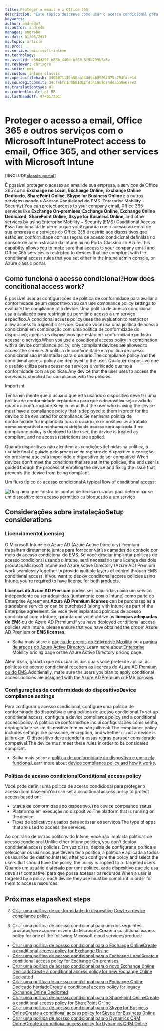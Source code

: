 ```yaml
---
title: Proteger o email e o Office 365
description: "Este tópico descreve como usar o acesso condicional para permitir que apenas dispositivos compatíveis acessem dados e o email da empresa no SharePoint Online e outros serviços."
keywords: 
author: andredm7
ms.author: andredm
manager: angrobe
ms.date: 01/03/2017
ms.topic: article
ms.prod: 
ms.service: microsoft-intune
ms.technology: 
ms.assetid: c564d292-b83b-440d-bf08-3f5b299b7a5e
ms.reviewer: chrisgre
ms.suite: ems
ms.custom: intune-classic
ms.openlocfilehash: 3405671130a58aa944d6c689264379a254face1d
ms.sourcegitcommit: 34cfebfc1d8b81032f4d41869d74dda559e677e2
ms.translationtype: HT
ms.contentlocale: pt-BR
ms.lasthandoff: 07/01/2017
---
```

# <span data-ttu-id="bf4f9-103">Proteger o acesso a email, Office 365 e outros serviços com o Microsoft Intune</span><span class="sxs-lookup"><span data-stu-id="bf4f9-103">Protect access to email, Office 365, and other services with Microsoft Intune</span></span>
<a id="protect-access-to-email-office-365-and-other-services-with-microsoft-intune" class="xliff"></a>

[!INCLUDE[classic-portal](../includes/classic-portal.md)]

<span data-ttu-id="bf4f9-104">É possível proteger o acesso ao email de sua empresa, a serviços do Office 365 como **Exchange no Local**, **Exchange Online**, **Exchange Online Dedicado**, **SharePoint Online**, **Skype for Business Online** e a outros serviços usando o Acesso Condicional do EMS (Enterprise Mobility + Security).</span><span class="sxs-lookup"><span data-stu-id="bf4f9-104">You can protect access to your company email, Office 365 services like **Exchange On-premises**, **Exchange Online**, **Exchange Online Dedicated**,  **SharePoint Online**, **Skype for Business Online**, and other services by using Enterprise Mobility + Security (EMS) Conditional Access.</span></span> <span data-ttu-id="bf4f9-105">Essa funcionalidade permite que você garanta que o acesso ao email de sua empresa e a serviços do Office 365 é restrito aos dispositivos que estão em conformidade com as regras de acesso condicional definidas no console de administração do Intune ou no Portal Clássico do Azure.</span><span class="sxs-lookup"><span data-stu-id="bf4f9-105">This capability allows you to make sure that access to your company email and Office 365 services is restricted to devices that are compliant with the conditional access rules that you set either in the Intune admin console, or Azure classic portal.</span></span>
## <span data-ttu-id="bf4f9-106">Como funciona o acesso condicional?</span><span class="sxs-lookup"><span data-stu-id="bf4f9-106">How does conditional access work?</span></span>
<a id="how-does-conditional-access-work" class="xliff"></a>
<span data-ttu-id="bf4f9-107">É possível usar as configurações de política de conformidade para avaliar a conformidade de um dispositivo.</span><span class="sxs-lookup"><span data-stu-id="bf4f9-107">You can use compliance policy settings to evaluate the compliance of a device.</span></span> <span data-ttu-id="bf4f9-108">Uma política de acesso condicional usa a avaliação para restringir ou permitir o acesso a um serviço específico.</span><span class="sxs-lookup"><span data-stu-id="bf4f9-108">A conditional access policy uses the evaluation to restrict or allow access to a specific service.</span></span> <span data-ttu-id="bf4f9-109">Quando você usa uma política de acesso condicional em combinação com uma política de conformidade do dispositivo, apenas os dispositivos que estão em conformidade poderão acessar o serviço.</span><span class="sxs-lookup"><span data-stu-id="bf4f9-109">When you use a conditional access policy in combination with a device compliance policy, only compliant devices are allowed to access the service.</span></span> <span data-ttu-id="bf4f9-110">A política de conformidade e a política de acesso condicional são implantadas para o usuário.</span><span class="sxs-lookup"><span data-stu-id="bf4f9-110">The compliance policy and the conditional access policy are deployed to the user.</span></span> <span data-ttu-id="bf4f9-111">Qualquer dispositivo que o usuário utiliza para acessar os serviços é verificado quanto à conformidade com as políticas.</span><span class="sxs-lookup"><span data-stu-id="bf4f9-111">Any device that the user uses to access the services is checked for compliance with the policies.</span></span>

> [!IMPORTANT]
> <span data-ttu-id="bf4f9-112">Tenha em mente que o usuário que está usando o dispositivo deve ter uma política de conformidade implantada para que o dispositivo seja avaliado quanto à conformidade.</span><span class="sxs-lookup"><span data-stu-id="bf4f9-112">Keep in mind that the user who is using the device must have a compliance policy that is deployed to them in order for the device to be evaluated for compliance.</span></span>
> <span data-ttu-id="bf4f9-113">Se nenhuma política de conformidade for implantada para o usuário, o dispositivo será tratado como compatível e nenhuma restrição de acesso será aplicada.</span><span class="sxs-lookup"><span data-stu-id="bf4f9-113">If no compliance policy is deployed to the user, the device is treated as compliant, and no access restrictions are applied.</span></span>

<span data-ttu-id="bf4f9-114">Quando dispositivos não atendem às condições definidas na política, o usuário final é guiado pelo processo de registro do dispositivo e correção do problema que está impedindo o dispositivo de ser compatível.</span><span class="sxs-lookup"><span data-stu-id="bf4f9-114">When devices don't meet the conditions that are set in the policies, the end user is guided though the process of enrolling the device and fixing the issue that prevents the device from being compliant.</span></span>

<span data-ttu-id="bf4f9-115">Um fluxo típico do acesso condicional:</span><span class="sxs-lookup"><span data-stu-id="bf4f9-115">A typical flow of conditional access:</span></span>

![Diagrama que mostra os pontos de decisão usados para determinar se um dispositivo tem acesso permitido ou bloqueado a um serviço](../media/ConditionalAccess4.png)

## <span data-ttu-id="bf4f9-117">Considerações sobre instalação</span><span class="sxs-lookup"><span data-stu-id="bf4f9-117">Setup considerations</span></span>
<a id="setup-considerations" class="xliff"></a>

### <span data-ttu-id="bf4f9-118">Licenciamento</span><span class="sxs-lookup"><span data-stu-id="bf4f9-118">Licensing</span></span>
<a id="licensing" class="xliff"></a>

<span data-ttu-id="bf4f9-119">O Microsoft Intune e o Azure AD (Azure Active Directory) Premium trabalham diretamente juntos para fornecer várias camadas de controle por meio do acesso condicional do EMS. Se você desejar implantar políticas de acesso condicional usando o Intune, será necessário ter a licença dos dois produtos.</span><span class="sxs-lookup"><span data-stu-id="bf4f9-119">Microsoft Intune and Azure Active Directory (Azure AD) Premium work seamlessly together to provide multiple layers of control through EMS conditional access, if you want to deploy conditional access policies using Intune, you're required to have license for both products.</span></span>

<span data-ttu-id="bf4f9-120">**Licenças do Azure AD Premium** podem ser adquiridas como um serviço independente ou ser adquiridas (juntamente com o Intune) como parte do Enterprise Agreement.</span><span class="sxs-lookup"><span data-stu-id="bf4f9-120">**Azure AD Premium licenses** can be purchased as a standalone service or can be purchased (along with Intune) as part of the Enterprise agreement.</span></span> <span data-ttu-id="bf4f9-121">Se você tiver implantado políticas de acesso condicional com o Intune, garanta que você obteve as **licenças adequadas do EMS** ou do Azure AD Premium.</span><span class="sxs-lookup"><span data-stu-id="bf4f9-121">If you have deployed conditional access policies with Intune, please ensure that you have obtained the proper Azure AD Premium or **EMS licenses**.</span></span>

- <span data-ttu-id="bf4f9-122">Saiba mais sobre a [página de preços do Enterprise Mobility](https://www.microsoft.com/cloud-platform/enterprise-mobility-pricing) ou a [página de preços do Azure Active Directory](https://azure.microsoft.com/pricing/details/active-directory/).</span><span class="sxs-lookup"><span data-stu-id="bf4f9-122">Learn more about [Enterprise Mobility pricing page](https://www.microsoft.com/cloud-platform/enterprise-mobility-pricing) or the [Azure Active Directory pricing page](https://azure.microsoft.com/pricing/details/active-directory/).</span></span>

<span data-ttu-id="bf4f9-123">Além disso, garanta que os usuários aos quais você pretende aplicar as políticas de acesso condicional [recebem as licenças do Azure AD Premium ou do EMS](/intune/licenses-assign).</span><span class="sxs-lookup"><span data-stu-id="bf4f9-123">Additionally, make sure the users you plan to apply conditional access policies are [assigned with the Azure AD Premium or EMS licenses](/intune/licenses-assign).</span></span>

### <span data-ttu-id="bf4f9-124">Configurações de conformidade do dispositivo</span><span class="sxs-lookup"><span data-stu-id="bf4f9-124">Device compliance settings</span></span>
<a id="device-compliance-settings" class="xliff"></a>

<span data-ttu-id="bf4f9-125">Para configurar o acesso condicional, configure uma política de conformidade do dispositivo e uma política de acesso condicional.</span><span class="sxs-lookup"><span data-stu-id="bf4f9-125">To set up conditional access, configure a device compliance policy and a conditional access policy.</span></span> <span data-ttu-id="bf4f9-126">A política de conformidade inclui configurações como senha, criptografia e se um dispositivo tem ou não jailbreak.</span><span class="sxs-lookup"><span data-stu-id="bf4f9-126">The compliance policy includes settings like passcode, encryption, and whether or not a device is jailbroken.</span></span> <span data-ttu-id="bf4f9-127">O dispositivo deve atender a essas regras para ser considerado compatível.</span><span class="sxs-lookup"><span data-stu-id="bf4f9-127">The device must meet these rules in order to be considered compliant.</span></span>

- <span data-ttu-id="bf4f9-128">Saiba mais sobre a [política de conformidade do dispositivo e como ela funciona](introduction-to-device-compliance-policies-in-microsoft-intune.md).</span><span class="sxs-lookup"><span data-stu-id="bf4f9-128">Learn more about [device compliance policy and how it works](introduction-to-device-compliance-policies-in-microsoft-intune.md).</span></span>

### <span data-ttu-id="bf4f9-129">Política de acesso condicional</span><span class="sxs-lookup"><span data-stu-id="bf4f9-129">Conditional access policy</span></span>
<a id="conditional-access-policy" class="xliff"></a>

<span data-ttu-id="bf4f9-130">Você pode definir uma política de acesso condicional para proteger o acesso com base em:</span><span class="sxs-lookup"><span data-stu-id="bf4f9-130">You can set a conditional access policy to protect access based on:</span></span>
- <span data-ttu-id="bf4f9-131">Status de conformidade do dispositivo.</span><span class="sxs-lookup"><span data-stu-id="bf4f9-131">The device compliance status.</span></span>
- <span data-ttu-id="bf4f9-132">Plataforma em execução no dispositivo.</span><span class="sxs-lookup"><span data-stu-id="bf4f9-132">The platform that is running on the device.</span></span>
- <span data-ttu-id="bf4f9-133">Tipos de aplicativos usados para acessar os serviços.</span><span class="sxs-lookup"><span data-stu-id="bf4f9-133">The type of apps that are used to access the services.</span></span>

<span data-ttu-id="bf4f9-134">Ao contrário de outras políticas do Intune, você não implanta políticas de acesso condicional.</span><span class="sxs-lookup"><span data-stu-id="bf4f9-134">Unlike other Intune policies, you don't deploy conditional access policies.</span></span> <span data-ttu-id="bf4f9-135">Em vez disso, depois de configurar a política e selecionar os usuários que devem ter a política, a política é aplicada a todos os usuários de destino.</span><span class="sxs-lookup"><span data-stu-id="bf4f9-135">Instead, after you configure the policy and select the users that should have the policy, the policy is applied to all targeted users.</span></span> <span data-ttu-id="bf4f9-136">Quando um usuário é afetado por uma política, cada dispositivo que ele usa deve ser compatível para que possa acessar os recursos.</span><span class="sxs-lookup"><span data-stu-id="bf4f9-136">When a user is targeted by a policy, each device they use must be compliant in order for them to access resources.</span></span>


## <span data-ttu-id="bf4f9-137">Próximas etapas</span><span class="sxs-lookup"><span data-stu-id="bf4f9-137">Next steps</span></span>
<a id="next-steps" class="xliff"></a>


2. <span data-ttu-id="bf4f9-138">[Criar uma política de conformidade do dispositivo](create-a-device-compliance-policy-in-microsoft-intune.md).</span><span class="sxs-lookup"><span data-stu-id="bf4f9-138">[Create a device compliance policy](create-a-device-compliance-policy-in-microsoft-intune.md).</span></span>

2.  <span data-ttu-id="bf4f9-139">Criar uma política de acesso condicional para um dos seguintes produtos/serviços em nuvem da Microsoft:</span><span class="sxs-lookup"><span data-stu-id="bf4f9-139">Create a conditional access policy for one of the following Microsoft cloud services/product:</span></span>

  - [<span data-ttu-id="bf4f9-140">Criar uma política de acesso condicional para o Exchange Online</span><span class="sxs-lookup"><span data-stu-id="bf4f9-140">Create a conditional access policy for Exchange Online</span></span>](restrict-access-to-exchange-online-with-microsoft-intune.md)
  - [<span data-ttu-id="bf4f9-141">Criar uma política de acesso condicional para o Exchange Local</span><span class="sxs-lookup"><span data-stu-id="bf4f9-141">Create a conditional access policy for Exchange On-premises</span></span>](restrict-access-to-exchange-onpremises-with-microsoft-intune.md)
  - [<span data-ttu-id="bf4f9-142">Criar uma política de acesso condicional para o novo Exchange Online Dedicado</span><span class="sxs-lookup"><span data-stu-id="bf4f9-142">Create a conditional access policy for new Exchange Online Dedicated</span></span>](restrict-access-to-exchange-online-with-microsoft-intune.md)
  - [<span data-ttu-id="bf4f9-143">Criar uma política de acesso condicional para o Exchange Online Dedicado herdado</span><span class="sxs-lookup"><span data-stu-id="bf4f9-143">Create a conditional access policy for legacy Exchange Online Dedicated</span></span>](restrict-access-to-exchange-onpremises-with-microsoft-intune.md)
  - [<span data-ttu-id="bf4f9-144">Criar uma política de acesso condicional para o SharePoint Online</span><span class="sxs-lookup"><span data-stu-id="bf4f9-144">Create a conditional access policy for SharePoint Online</span></span>](restrict-access-to-sharepoint-online-with-microsoft-intune.md)
  - [<span data-ttu-id="bf4f9-145">Criar uma política de acesso condicional para o Skype for Business Online</span><span class="sxs-lookup"><span data-stu-id="bf4f9-145">Create a conditional access policy for Skype for Business Online</span></span>](restrict-access-to-skype-for-business-online-with-microsoft-intune.md)
  - [<span data-ttu-id="bf4f9-146">Criar uma política de acesso condicional para o Dynamics CRM Online</span><span class="sxs-lookup"><span data-stu-id="bf4f9-146">Create a conditional access policy for Dynamics CRM Online</span></span>](restrict-access-to-dynamics-crm-online-with-microsoft-intune.md)
